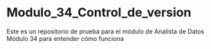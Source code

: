 # Modulo_34_Control_de_version
Este es un repositorio de prueba para el módulo de Analista de Datos Módulo 34 para entender cómo funciona
